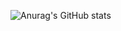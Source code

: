 ![Anurag's GitHub stats](https://github-readme-stats.vercel.app/api?username=joaomedeiros95&count_private=true&show_icons=true&theme=dark)
